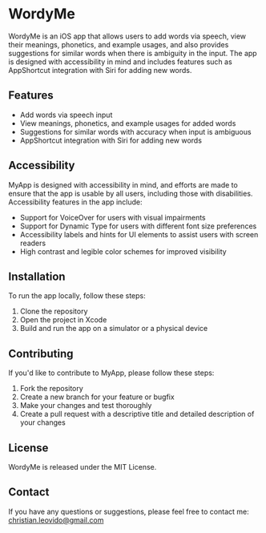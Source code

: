 # WordyMe
WordyMe is an iOS app that allows users to add words via speech, view their meanings, phonetics, and example usages, and also provides suggestions for similar words when there is ambiguity in the input. The app is designed with accessibility in mind and includes features such as AppShortcut integration with Siri for adding new words.

## Features
- Add words via speech input
- View meanings, phonetics, and example usages for added words
- Suggestions for similar words with accuracy when input is ambiguous
- AppShortcut integration with Siri for adding new words

## Accessibility
MyApp is designed with accessibility in mind, and efforts are made to ensure that the app is usable by all users, including those with disabilities. Accessibility features in the app include:

- Support for VoiceOver for users with visual impairments
- Support for Dynamic Type for users with different font size preferences
- Accessibility labels and hints for UI elements to assist users with screen readers
- High contrast and legible color schemes for improved visibility

## Installation

To run the app locally, follow these steps:

1. Clone the repository
2. Open the project in Xcode
3. Build and run the app on a simulator or a physical device

## Contributing
If you'd like to contribute to MyApp, please follow these steps:

1. Fork the repository
2. Create a new branch for your feature or bugfix
3. Make your changes and test thoroughly
4. Create a pull request with a descriptive title and detailed description of your changes

## License
WordyMe is released under the MIT License.

## Contact
If you have any questions or suggestions, please feel free to contact me: christian.leovido@gmail.com
